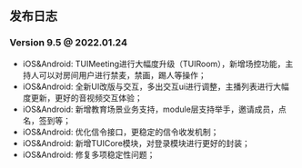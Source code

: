 ## 发布日志

### Version 9.5 @ 2022.01.24

- iOS&Android: TUIMeeting进行大幅度升级（TUIRoom），新增场控功能，主持人可以对房间用户进行禁麦，禁画，踢人等操作；
- iOS&Android: 全新UI改版与交互，多出交互ui进行调整，主播列表进行大幅度更新，更好的音视频交互体验；
- iOS&Android: 新增教育场景业务支持，module层支持举手，邀请成员，点名，签到等；
- iOS&Android: 优化信令接口，更稳定的信令收发机制；
- iOS&Android: 新增TUICore模块，对登录模块进行更好的封装；
- iOS&Android: 修复多项稳定性问题；